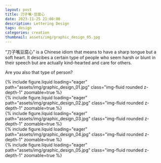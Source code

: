 ```yaml
---
layout: post
title: 刀子嘴·豆腐心
date: 2023-11-25 21:00:00
description: Lettering Design
tags: design
categories: creation
thumbnail: assets/img/graphic_design_05.jpg
---
```


“刀子嘴豆腐心” is a Chinese idiom that means to have a sharp tongue but a soft heart. It descibes a certain type of people who seem harsh or blunt in their speech but are actually kind-hearted and care for others.

Are you also that type of person?

<div class="row mt-3">
    <div class="col-md-6 col-sm-12 mt-3 mt-md-0">
        {% include figure.liquid loading="eager" path="assets/img/graphic_design_01.jpg" class="img-fluid rounded z-depth-1" zoomable=true %}
    </div>
    <div class="col-md-6 col-sm-12 mt-3 mt-md-0">
        {% include figure.liquid loading="eager" path="assets/img/graphic_design_02.jpg" class="img-fluid rounded z-depth-1" zoomable=true %}
    </div>
</div>
<div class="row mt-3">
    <div class="col-md-6 col-sm-12 mt-3 mt-md-0">
        {% include figure.liquid loading="eager" path="assets/img/graphic_design_03.jpg" class="img-fluid rounded z-depth-1" zoomable=true %}
    </div>
    <div class="col-md-6 col-sm-12 mt-3 mt-md-0">
        {% include figure.liquid loading="eager" path="assets/img/graphic_design_04.jpg" class="img-fluid rounded z-depth-1" zoomable=true %}
    </div>
</div>
<div class="row mt-3">
    <div class="col-md-6 col-sm-12 mt-3 mt-md-0">
        {% include figure.liquid loading="eager" path="assets/img/graphic_design_05.jpg" class="img-fluid rounded z-depth-1" zoomable=true %}
    </div>
</div>
